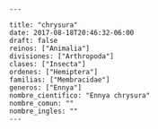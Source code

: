 
      ---

      title: "chrysura"
      date: 2017-08-18T20:46:32-06:00
      draft: false
      reinos: ["Animalia"]
      divisiones: ["Arthropoda"]
      clases: ["Insecta"]
      ordenes: ["Hemiptera"]
      familias: ["Membracidae"]
      generos: ["Ennya"]
      nombre_cientifico: "Ennya chrysura"
      nombre_comun: ""
      nombre_ingles: ""
      ---

      